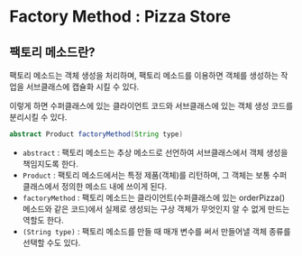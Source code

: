 # Factory Method : Pizza Store

## 팩토리 메소드란?

팩토리 메소드는 객체 생성을 처리하며, 팩토리 메소드를 이용하면 객체를 생성하는 작업을 서브클래스에 캡슐화 시킬 수 있다. 

이렇게 하면 수퍼클래스에 있는 클라이언트 코드와 서브클래스에 있는 객체 생성 코드를 분리시킬 수 있다. 

```java
abstract Product factoryMethod(String type)
```

- `abstract` : 팩토리 메소드는 추상 메소드로 선언하여 서브클래스에서 객체 생성을 책임지도록 한다.
- `Product` : 팩토리 메소드에서는 특정 제품(객체)를 리턴하며, 그 객체는 보통 수퍼클래스에서 정의한 메소드 내에 쓰이게 된다.
- `factoryMethod` : 팩토리 메소드는 클라이언트(수퍼클래스에 있는 orderPizza() 메소드와 같은 코드)에서 실제로 생성되는 구상 객체가 무엇인지 알 수 없게 만드는 역할도 한다. 
- `(String type)` : 팩토리 메소드를 만들 때 매개 변수를 써서 만들어낼 객체 종류를 선택할 수도 있다. 



## 
